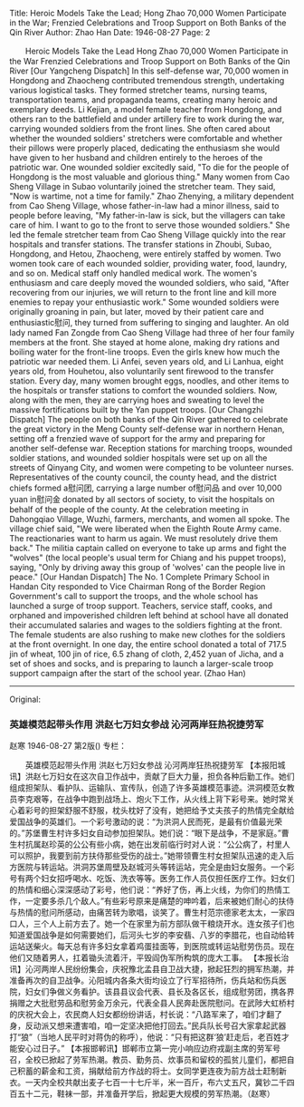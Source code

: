 Title: Heroic Models Take the Lead; Hong Zhao 70,000 Women Participate in the War; Frenzied Celebrations and Troop Support on Both Banks of the Qin River
Author: Zhao Han
Date: 1946-08-27
Page: 2

　　Heroic Models Take the Lead
    Hong Zhao 70,000 Women Participate in the War
    Frenzied Celebrations and Troop Support on Both Banks of the Qin River
    [Our Yangcheng Dispatch] In this self-defense war, 70,000 women in Hongdong and Zhaocheng contributed tremendous strength, undertaking various logistical tasks. They formed stretcher teams, nursing teams, transportation teams, and propaganda teams, creating many heroic and exemplary deeds. Li Kejian, a model female teacher from Hongdong, and others ran to the battlefield and under artillery fire to work during the war, carrying wounded soldiers from the front lines. She often cared about whether the wounded soldiers' stretchers were comfortable and whether their pillows were properly placed, dedicating the enthusiasm she would have given to her husband and children entirely to the heroes of the patriotic war. One wounded soldier excitedly said, "To die for the people of Hongdong is the most valuable and glorious thing." Many women from Cao Sheng Village in Subao voluntarily joined the stretcher team. They said, "Now is wartime, not a time for family." Zhao Zhenying, a military dependent from Cao Sheng Village, whose father-in-law had a minor illness, said to people before leaving, "My father-in-law is sick, but the villagers can take care of him. I want to go to the front to serve those wounded soldiers." She led the female stretcher team from Cao Sheng Village quickly into the rear hospitals and transfer stations. The transfer stations in Zhoubi, Subao, Hongdong, and Hetou, Zhaocheng, were entirely staffed by women. Two women took care of each wounded soldier, providing water, food, laundry, and so on. Medical staff only handled medical work. The women's enthusiasm and care deeply moved the wounded soldiers, who said, "After recovering from our injuries, we will return to the front line and kill more enemies to repay your enthusiastic work." Some wounded soldiers were originally groaning in pain, but later, moved by their patient care and enthusiastic慰问, they turned from suffering to singing and laughter. An old lady named Fan Zongde from Cao Sheng Village had three of her four family members at the front. She stayed at home alone, making dry rations and boiling water for the front-line troops. Even the girls knew how much the patriotic war needed them. Li Anfei, seven years old, and Li Lanhua, eight years old, from Houhetou, also voluntarily sent firewood to the transfer station. Every day, many women brought eggs, noodles, and other items to the hospitals or transfer stations to comfort the wounded soldiers. Now, along with the men, they are carrying hoes and sweating to level the massive fortifications built by the Yan puppet troops.
    [Our Changzhi Dispatch] The people on both banks of the Qin River gathered to celebrate the great victory in the Meng County self-defense war in northern Henan, setting off a frenzied wave of support for the army and preparing for another self-defense war. Reception stations for marching troops, wounded soldier stations, and wounded soldier hospitals were set up on all the streets of Qinyang City, and women were competing to be volunteer nurses. Representatives of the county council, the county head, and the district chiefs formed a慰问团, carrying a large number of慰问品 and over 10,000 yuan in慰问金 donated by all sectors of society, to visit the hospitals on behalf of the people of the county. At the celebration meeting in Dahongqiao Village, Wuzhi, farmers, merchants, and women all spoke. The village chief said, "We were liberated when the Eighth Route Army came. The reactionaries want to harm us again. We must resolutely drive them back." The militia captain called on everyone to take up arms and fight the "wolves" (the local people's usual term for Chiang and his puppet troops), saying, "Only by driving away this group of 'wolves' can the people live in peace."
    [Our Handan Dispatch] The No. 1 Complete Primary School in Handan City responded to Vice Chairman Rong of the Border Region Government's call to support the troops, and the whole school has launched a surge of troop support. Teachers, service staff, cooks, and orphaned and impoverished children left behind at school have all donated their accumulated salaries and wages to the soldiers fighting at the front. The female students are also rushing to make new clothes for the soldiers at the front overnight. In one day, the entire school donated a total of 717.5 jin of wheat, 100 jin of rice, 6.5 zhang of cloth, 2,452 yuan of Jicha, and a set of shoes and socks, and is preparing to launch a larger-scale troop support campaign after the start of the school year. (Zhao Han)



<hr /> 

Original: 


### 英雄模范起带头作用  洪赵七万妇女参战  沁河两岸狂热祝捷劳军
赵寒
1946-08-27
第2版()
专栏：

　　英雄模范起带头作用
    洪赵七万妇女参战
    沁河两岸狂热祝捷劳军
    【本报阳城讯】洪赵七万妇女在这次自卫作战中，贡献了巨大力量，担负各种后勤工作。她们组成担架队、看护队、运输队、宣传队，创造了许多英雄模范事迹。洪洞模范女教员李克艰等，在战争中跑到战场上、炮火下工作，从火线上背下彩号来。她时常关心着彩号的担架舒服不舒服，枕头枕好了没有，她把给予丈夫孩子的热情完全献给爱国战争的英雄们。一个彩号激动的说：“为洪洞人民而死，是最有价值最光荣的。”苏堡曹生村许多妇女自动参加担架队。她们说：“眼下是战争，不是家庭。”曹生村抗属赵珍英的公公有些小病，她在出发前临行时对人说：“公公病了，村里人可以照护，我要到前方扶侍那些受伤的战士。”她带领曹生村女担架队迅速的走入后方医院与转运站。洪洞苏堡周壁及赵城河头等转运站，完全是由妇女服务。一个彩号有两个妇女招呼喝水、吃饭、洗衣等等。医务工作人员仅担任医疗工作。妇女们的热情和细心深深感动了彩号，他们说：“养好了伤，再上火线，为你们的热情工作，一定要多杀几个敌人。”有些彩号原来是痛楚的呻吟着，后来被她们耐心的扶侍与热情的慰问所感动，由痛苦转为歌唱，谈笑了。曹生村范宗德家老太太，一家四口人，三个人上前方去了。她一个在家里为前方部队做干粮烧开水。连女孩子们也知道爱国战争是如何需要她们，后河头七岁的李安翡、八岁的李腊花，也自动给转运站送柴火。每天总有许多妇女拿着鸡蛋挂面等，到医院或转运站慰劳伤员。现在他们又随着男人，扛着锄头流着汗，平毁阎伪军所构筑的庞大工事。
    【本报长治讯】沁河两岸人民纷纷集会，庆祝豫北孟县自卫战大捷，掀起狂烈的拥军热潮，并准备再次的自卫战争。沁阳城内各条大街均设立了行军招待所，伤兵站和伤兵医院，妇女们争做义务看护。该县县议会代表、县长及各区长，组成慰劳团，携各界捐赠之大批慰劳品和慰劳金万余元，代表全县人民奔赴医院慰问。在武陟大虹桥村的庆祝大会上，农民商人妇女都纷纷讲话，村长说：“八路军来了，咱们才翻了身，反动派又想来遭害咱，咱一定坚决把他打回去。”民兵队长号召大家拿起武器打“狼”（当地人民平时对蒋伪的称呼），他说：“只有把这群‘狼’赶走后，老百姓才能安心过日子。”
    【本报邯郸讯】邯郸市立第一完小响应边府戎副主席的劳军号召，全校已掀起了劳军热潮。教员、勤务员、炊事员和留校的孤贫儿童们，都把自己积蓄的薪金和工资，捐献给前方作战的将士。女同学更连夜为前方战士赶制新衣。一天内全校共献出麦子七百一十七斤半，米一百斤，布六丈五尺，冀钞二千四百五十二元，鞋袜一部，并准备开学后，掀起更大规模的劳军热潮。（赵寒）

